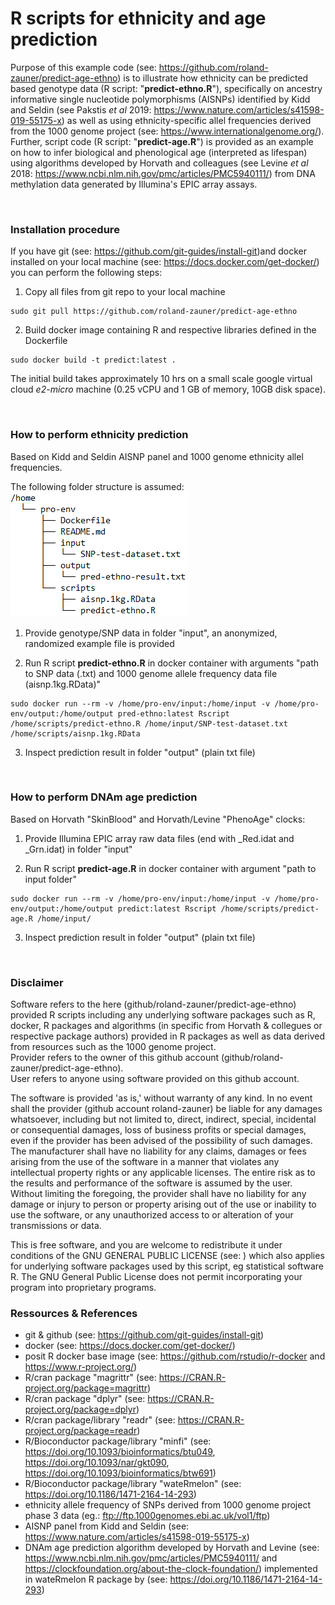 # R scripts for ethnicity and age prediction

Purpose of this example code (see: <https://github.com/roland-zauner/predict-age-ethno>) is to illustrate how ethnicity can be predicted based genotype data (R script: "**predict-ethno.R**"), specifically on ancestry informative single nucleotide polymorphisms (AISNPs) identified by Kidd and Seldin (see Pakstis *et al* 2019: <https://www.nature.com/articles/s41598-019-55175-x>) as well as using ethnicity-specific allel frequencies derived from the 1000 genome project (see: <https://www.internationalgenome.org/>). Further, script code (R script: "**predict-age.R**") is provided as an example on how to infer biological and phenological age (interpreted as lifespan) using algorithms developed by Horvath and colleagues (see Levine *et al* 2018: <https://www.ncbi.nlm.nih.gov/pmc/articles/PMC5940111/>) from DNA methylation data generated by Illumina's EPIC array assays.

<br>

### Installation procedure
If you have git (see: <https://github.com/git-guides/install-git>)and docker installed on your local machine (see: <https://docs.docker.com/get-docker/>) you can perform the following steps:

1. Copy all files from git repo to your local machine
```
sudo git pull https://github.com/roland-zauner/predict-age-ethno
```
2. Build docker image containing R and respective libraries defined in the Dockerfile 
```
sudo docker build -t predict:latest .
```

The initial build takes approximately 10 hrs on a small scale google virtual cloud *e2-micro* machine (0.25 vCPU and 1 GB of memory, 10GB disk space).

<br>

### How to perform ethnicity prediction
Based on Kidd and Seldin AISNP panel and 1000 genome ethnicity allel frequencies.

The following folder structure is assumed:
<br>![layout](folder-layout.png)

1. Provide genotype/SNP data in folder "input", an anonymized, randomized example file is provided  

2. Run R script **predict-ethno.R** in docker container with arguments "path to SNP data (.txt) and 1000 genome allele frequency data file (aisnp.1kg.RData)"
```
sudo docker run --rm -v /home/pro-env/input:/home/input -v /home/pro-env/output:/home/output pred-ethno:latest Rscript /home/scripts/predict-ethno.R /home/input/SNP-test-dataset.txt /home/scripts/aisnp.1kg.RData
```
3. Inspect prediction result in folder "output" (plain txt file)

<br>

### How to perform DNAm age prediction
Based on Horvath "SkinBlood" and Horvath/Levine "PhenoAge" clocks:

1. Provide Illumina EPIC array raw data files (end with _Red.idat and _Grn.idat) in folder "input" 

2. Run R script **predict-age.R** in docker container with argument "path to input folder"
```
sudo docker run --rm -v /home/pro-env/input:/home/input -v /home/pro-env/output:/home/output predict:latest Rscript /home/scripts/predict-age.R /home/input/
```
3. Inspect prediction result in folder "output" (plain txt file)


<br>

### Disclaimer
Software refers to the here (github/roland-zauner/predict-age-ethno) provided R scripts including any underlying software packages such as R, docker, R packages and algorithms (in specific from Horvath & collegues or respective package authors) provided in R packages as well as data derived from resources such as the 1000 genome project.
<br>Provider refers to the owner of this github account (github/roland-zauner/predict-age-ethno).
<br>User refers to anyone using software provided on this github account.

<p> The software is provided 'as is,' without warranty of any kind. In no event shall the provider (github account roland-zauner) be liable for any damages whatsoever, including but not limited to, direct, indirect, special, incidental or consequential damages, loss of business profits or special damages, even if the provider has been advised of the possibility of such damages. The manufacturer shall have no liability for any claims, damages or fees arising from the use of the software in a manner that violates any intellectual property rights or any applicable licenses. The entire risk as to the results and performance of the software is assumed by the user. Without limiting the foregoing, the provider shall have no liability for any damage or injury to person or property arising out of the use or inability to use the software, or any unauthorized access to or alteration of your transmissions or data.

<p>This is free software, and you are welcome to redistribute it
under conditions of the GNU GENERAL PUBLIC LICENSE (see: <https://www.gnu.org/licenses>) 
which also applies for underlying software packages used by this script, eg statistical software R.
The GNU General Public License does not permit incorporating your program
into proprietary programs.

<br>

### Ressources & References
- git & github (see: <https://github.com/git-guides/install-git>)
- docker (see: <https://docs.docker.com/get-docker/>)
- posit R docker base image (see: <https://github.com/rstudio/r-docker> and <https://www.r-project.org/>)
- R/cran package "magrittr" (see: <https://CRAN.R-project.org/package=magrittr>)
- R/cran package "dplyr" (see: <https://CRAN.R-project.org/package=dplyr>)
- R/cran package/library "readr" (see: <https://CRAN.R-project.org/package=readr>)
- R/Bioconductor package/library "minfi" (see: <https://doi.org/10.1093/bioinformatics/btu049>, <https://doi.org/10.1093/nar/gkt090>, <https://doi.org/10.1093/bioinformatics/btw691>)
- R/Bioconductor package/library "wateRmelon" (see: <https://doi.org/10.1186/1471-2164-14-293>)
- ethnicity allele frequency of SNPs derived from 1000 genome project phase 3 data (eg.: ftp://ftp.1000genomes.ebi.ac.uk/vol1/ftp)
- AISNP panel from Kidd and Seldin (see: <https://www.nature.com/articles/s41598-019-55175-x>)
- DNAm age prediction algorithm developed by Horvath and Levine (see: <https://www.ncbi.nlm.nih.gov/pmc/articles/PMC5940111/> and <https://clockfoundation.org/about-the-clock-foundation/>) implemented in wateRmelon R package by (see: <https://doi.org/10.1186/1471-2164-14-293>)
